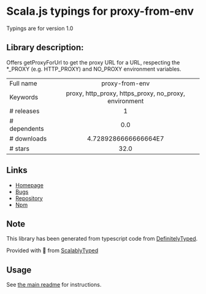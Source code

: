
# Scala.js typings for proxy-from-env

Typings are for version 1.0

## Library description:
Offers getProxyForUrl to get the proxy URL for a URL, respecting the *_PROXY (e.g. HTTP_PROXY) and NO_PROXY environment variables.

|                    |                 |
| ------------------ | :-------------: |
| Full name          | proxy-from-env |
| Keywords           | proxy, http_proxy, https_proxy, no_proxy, environment |
| # releases         | 1 |
| # dependents       | 0.0 |
| # downloads        | 4.7289286666666664E7 |
| # stars            | 32.0 |

## Links
- [Homepage](https://github.com/Rob--W/proxy-from-env#readme)
- [Bugs](https://github.com/Rob--W/proxy-from-env/issues)
- [Repository](https://github.com/Rob--W/proxy-from-env)
- [Npm](https://www.npmjs.com/package/proxy-from-env)
    


## Note
This library has been generated from typescript code from [DefinitelyTyped](https://definitelytyped.org).

Provided with :purple_heart: from [ScalablyTyped](https://github.com/oyvindberg/ScalablyTyped)

## Usage
See [the main readme](../../readme.md) for instructions.


